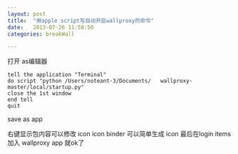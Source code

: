 ```yaml
---
layout: post
title:  "用apple script写自动开启wallproxy的命令"
date:   2013-07-26 11:58:50
categories: breakWall

---
```

打开 as编辑器

	tell the application "Terminal"
	do script "python /Users/noteant-3/Documents/	wallproxy-master/local/startup.py"
	close the 1st window
	end tell
	quit

save as app

右键显示包内容可以修改 icon
icon binder 可以简单生成 icon
最后在login items 加入 wallproxy app 就ok了
